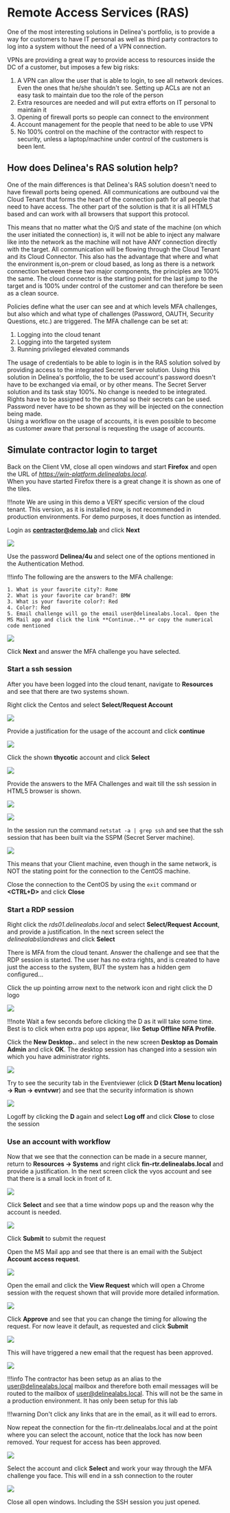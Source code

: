 # Remote Access Services (RAS)

One of the most interesting solutions in Delinea's portfolio, is to provide a way for customers to have IT personal as well as third party contractors to log into a system without the need of a VPN connection.

VPNs are providing a great way to provide access to resources inside the DC of a customer, but imposes a few big risks:

1. A VPN can allow the user that is able to login, to see all network devices. Even the ones that he/she shouldn't see. Setting up ACLs are not an easy task to maintain due too the role of the person
2. Extra resources are needed and will put extra efforts on IT personal to maintain it
3. Opening of firewall ports so people can connect to the environment
4. Account management for the people that need to be able to use VPN
5. No 100% control on the machine of the contractor with respect to security, unless a laptop/machine under control of the customers is been lent.

## How does Delinea's RAS solution help?

One of the main differences is that Delinea's RAS solution doesn't need to have firewall ports being opened. All communications are outbound vai the Cloud Tenant that forms the heart of the connection path for all people that need to have access. The other part of the solution is that it is all HTML5 based and can work with all browsers that support this protocol.

This means that no matter what the O/S and state of the machine (on which the user initiated the connection) is, it will not be able to inject any malware like into the network as the machine will not have ANY connection directly with the target. All communication will be flowing through the Cloud Tenant and its Cloud Connector. This also has the advantage that where and what the environment is,on-prem or cloud based, as long as there is a network connection between these two major components, the principles are 100% the same. The cloud connector is the starting point for the last jump to the target and is 100% under control of the customer and can therefore be seen as a clean source.

Policies define what the user can see and at which levels MFA challenges, but also which and what type of challenges (Password, OAUTH, Security Questions, etc.) are triggered. The MFA challenge can be set at:

1. Logging into the cloud tenant
2. Logging into the targeted system
3. Running privileged elevated commands

The usage of credentials to be able to login is in the RAS solution solved by providing access to the integrated Secret Server solution. Using this solution in Delinea's portfolio, the to be used account's password doesn't have to be exchanged via email, or by other means. The Secret Server solution and its task stay 100%. No change is needed to be integrated. Rights have to be assigned to the personal so their secrets can be used. Password never have to be shown as they will be injected on the connection being made.   
Using a workflow on the usage of accounts, it is even possible to become as customer aware that personal is requesting the usage of accounts.

## Simulate contractor login to target

Back on the Client VM, close all open windows and start **Firefox** and open the URL of *https://win-platform.delinealabs.local*.   
When you have started Firefox there is a great change it is shown as one of the tiles.

!!!note
    We are using in this demo a VERY specific version of the cloud tenant. This version, as it is installed now, is not recommended in production environments. For demo purposes, it does function as intended.

Login as **contractor@demo.lab** and click **Next**

![](../images/lab0006.png)

Use the password **Delinea/4u** and select one of the options mentioned in the Authentication Method.

!!!info
    The following are the answers to the MFA challenge:

    1. What is your favorite city?: Rome
    2. What is your favorite car brand?: BMW
    3. What is your favorite color?: Red
    4. Color?: Red
    5. Email challenge will go the email user@delinealabs.local. Open the MS Mail app and click the link **Continue..** or copy the numerical code mentioned

![](../images/lab0007.png)

Click **Next** and answer the MFA challenge you have selected. 

### Start a ssh session

After you have been logged into the cloud tenant, navigate to **Resources** and see that there are two systems shown.

Right click the Centos and select **Select/Request Account**

![](../images/lab0008.png)

Provide a justification for the usage of the account and click **continue**

![](../images/lab0009.png)

Click the shown **thycotic** account and click **Select**

![](../images/lab0010.png)

Provide the answers to the MFA Challenges and wait till the ssh session in HTML5 browser is shown.

![](../images/lab0011.png)

![](../images/lab0012.png)

In the session run the command ``netstat -a | grep ssh`` and see that the ssh session that has been built via the SSPM (Secret Server machine).

![](../images/lab0013.png)

This means that your Client machine, even though in the same network, is NOT the stating point for the connection to the CentOS machine.

Close the connection to the CentOS by using the ``exit`` command or **<CTRL+D\>** and click **Close**

### Start a RDP session

Right click the *rds01.delinealabs.local* and select **Select/Request Account**, and provide a justification. In the next screen select the *delinealabs\landrews* and click **Select**

There is MFA from the cloud tenant. Answer the challenge and see that the RDP session is started. The user has no extra rights, and is created to have just the access to the system, BUT the system has a hidden gem configured...

Click the up pointing arrow next to the network icon and right click the D logo

![](../images/lab0025.png)

!!!note
    Wait a few seconds before clicking the D as it will take some time. Best is to click when extra pop ups appear, like **Setup Offline NFA Profile**. 

Click the **New Desktop..** and select in the new screen **Desktop as Domain Admin** and click **OK**. The desktop session has changed into a session win which you have administrator rights.

![](../images/lab0026.png)

Try to see the security tab in the Eventviewer (click **D (Start Menu location) -> Run -> evntvwr**) and see that the security information is shown

![](../images/lab0027.png)

Logoff by clicking the **D** again and select **Log off** and click **Close** to close the session


### Use an account with workflow

Now that we see that the connection can be made in a secure manner, return to **Resources -> Systems** and right click **fin-rtr.delinealabs.local** and provide a justification. In the next screen click the vyos account and see that there is a small lock in front of it.

![](../images/lab0014.png)

Click **Select** and see that a time window pops up and the reason why the account is needed.

![](../images/lab0015.png)

Click **Submit** to submit the request

Open the MS Mail app and see that there is an email with the Subject **Account access request**. 

![](../images/lab0016.png)

Open the email and click the **View Request** which will open a Chrome session with the request shown that will provide more detailed information.

![](../images/lab0017.png)

Click **Approve** and see that you can change the timing for allowing the request. For now leave it default, as requested and click **Submit**

![](../images/lab0018.png)

This will have triggered a new email that the request has been approved.

![](../images/lab0019.png)

!!!info
    The contractor has been setup as an alias to the user@delinealabs.local mailbox and therefore both email messages will be routed to the mailbox of user@delinealabs.local. This will not be the same in a production environment. It has only been setup for this lab

!!!warning
    Don't click any links that are in the email, as it will ead to errors.

Now repeat the connection for the fin-rtr.delinealabs.local and at the point where you can select the account, notice that the lock has now been removed. Your request for access has been approved.

![](../images/lab0020.png)

Select the account and click **Select** and work your way through the MFA challenge you face. This will end in a ssh connection to the router

![](../images/lab0021.png)

Close all open windows. Including the SSH session you just opened.